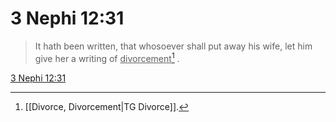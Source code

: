 # 3 Nephi 12:31

> It hath been written, that whosoever shall put away his wife, let him give her a writing of <u>divorcement</u>[^a] .

[3 Nephi 12:31](https://www.churchofjesuschrist.org/study/scriptures/bofm/3-ne/12?lang=eng&id=p31#p31)


[^a]: [[Divorce, Divorcement|TG Divorce]].  
